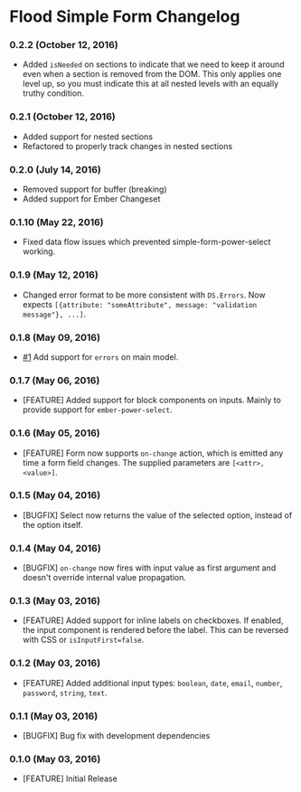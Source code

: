 # Flood Simple Form Changelog

### 0.2.2 (October 12, 2016)

- Added `isNeeded` on sections to indicate that we need to keep it around even
  when a section is removed from the DOM. This only applies one level up, so you
  must indicate this at all nested levels with an equally truthy condition.

### 0.2.1 (October 12, 2016)

- Added support for nested sections
- Refactored to properly track changes in nested sections

### 0.2.0 (July 14, 2016)

- Removed support for buffer (breaking)
- Added support for Ember Changeset

### 0.1.10 (May 22, 2016)

- Fixed data flow issues which prevented simple-form-power-select working.

### 0.1.9 (May 12, 2016)

- Changed error format to be more consistent with `DS.Errors`. Now expects `[{attribute: "someAttribute", message: "validation message"}, ...]`.

### 0.1.8 (May 09, 2016)

- [#1](https://github.com/ivanvanderbyl/flood-simple-form/pull/1) Add support for `errors` on main model.

### 0.1.7 (May 06, 2016)

- [FEATURE] Added support for block components on inputs. Mainly to provide support for `ember-power-select`.

### 0.1.6 (May 05, 2016)

- [FEATURE] Form now supports `on-change` action, which is emitted any time a form field changes. The supplied parameters are `[<attr>, <value>]`.

### 0.1.5 (May 04, 2016)

- [BUGFIX] Select now returns the value of the selected option, instead of the option itself.

### 0.1.4 (May 04, 2016)

- [BUGFIX] `on-change` now fires with input value as first argument and doesn't override internal value propagation.

### 0.1.3 (May 03, 2016)

- [FEATURE] Added support for inline labels on checkboxes. If enabled, the input component is rendered before the label. This can be reversed with CSS or `isInputFirst=false`.

### 0.1.2 (May 03, 2016)

- [FEATURE] Added additional input types: `boolean`, `date`, `email`, `number`, `password`, `string`, `text`.

### 0.1.1 (May 03, 2016)

- [BUGFIX] Bug fix with development dependencies

### 0.1.0 (May 03, 2016)

- [FEATURE] Initial Release
